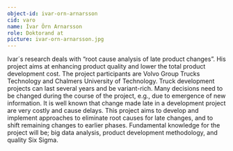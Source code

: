 ```yaml
---
object-id: ivar-orn-arnarsson
cid: varo
name: Ívar Örn Arnarsson
role: Doktorand at
picture: ivar-orn-arnarsson.jpg
---
```


Ivar´s research deals with “root cause analysis of late product changes”. His project aims at enhancing product quality and lower the total product development cost. The project participants are Volvo Group Trucks Technology and Chalmers University of Technology. Truck development projects can last several years and be variant-rich. Many decisions need to be changed during the course of the project, e.g., due to emergence of new information. It is well known that change made late in a development project are very costly and cause delays. This project aims to develop and implement approaches to eliminate root causes for late changes, and to shift remaining changes to earlier phases. Fundamental knowledge for the project will be; big data analysis, product development methodology, and quality Six Sigma.
